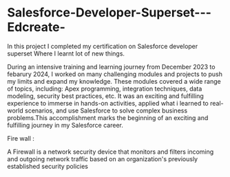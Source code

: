 # Salesforce-Developer-Superset---Edcreate-
In this project I completed my certification on Salesforce developer superset Where I learnt lot of new things.

During an intensive training and learning journey from December 2023 to febarury 2024, I worked on many challenging modules and projects to push my limits and expand my knowledge. These modules covered a wide range of topics, including: Apex programming, integration techniques, data modeling, security best practices, etc. It was an exciting and fulfilling experience to immerse in hands-on activities, applied what i learned to real-world scenarios, and use Salesforce to solve complex business problems.This accomplishment marks the beginning of an exciting and fulfilling journey in my Salesforce career.

Fire wall :

A Firewall is a network security device that monitors and filters incoming and outgoing network traffic based on an organization's previously established security policies
